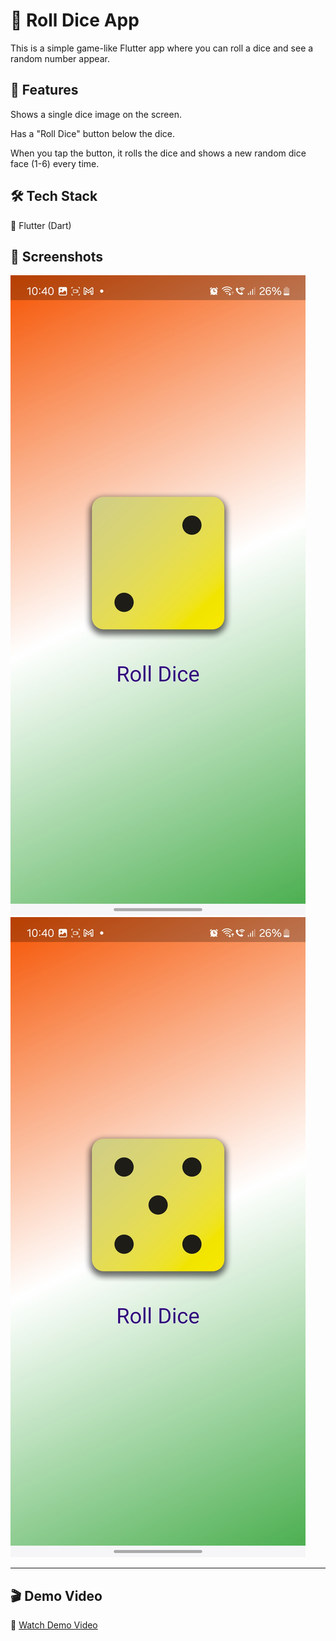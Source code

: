 # 🎲 Roll Dice App

This is a simple game-like Flutter app where you can roll a dice and see a random number appear.

## 🚀 Features

Shows a single dice image on the screen.

Has a "Roll Dice" button below the dice.

When you tap the button, it rolls the dice and shows a new random dice face (1-6) every time.

## 🛠️ Tech Stack

📱 Flutter (Dart)

## 📸 Screenshots

![Dice UI 1](https://github.com/Vaishnavi-Kausale/RollDiceApp/raw/main/1000053698.jpg)
![Dice UI 2](https://github.com/Vaishnavi-Kausale/RollDiceApp/raw/main/1000053699.jpg)

---

## 🎬 Demo Video

🎥 [Watch Demo Video](https://github.com/Vaishnavi-Kausale/RollDiceApp/raw/main/1000053685.mp4)


